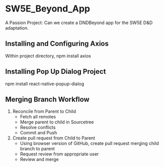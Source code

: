 # SW5E_Beyond_App
A Passion Project: Can we create a DNDBeyond app for the SW5E D&amp;D adaptation.

## Installing and Configuring Axios
Within project directory, npm install axios

## Installing Pop Up Dialog Project
npm install react-native-popup-dialog

## Merging Branch Workflow
1. Reconcile from Parent to Child
    - Fetch all remotes
    - Merge parent to child in Sourcetree
    - Resolve conflicts
    - Commit and Push
2. Create pull request from Child to Parent
    - Using browser version of GitHub, create pull request merging child branch to parent
    - Request review from appropriate user
    - Review and merge
